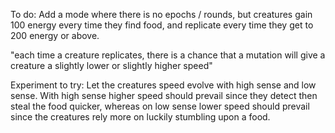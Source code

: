 To do:
Add a mode where there is no epochs / rounds, but creatures gain 100 energy every time they find food, and replicate every time they get to 200 energy or above.

"each time a creature replicates, there is a chance that a mutation will give a creature a slightly lower or slightly higher speed"

Experiment to try:
Let the creatures speed evolve with high sense and low sense. With high sense higher speed should prevail since they detect then steal the food quicker, whereas on low sense lower speed should prevail since the creatures rely more on luckily stumbling upon a food.